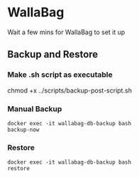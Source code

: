 # WallaBag

Wait a few mins for WallaBag to set it up

## Backup and Restore

### Make .sh script as executable
chmod +x ../scripts/backup-post-script.sh

### Manual Backup
<!-- https://github.com/tiredofit/docker-db-backup -->
```
docker exec -it wallabag-db-backup bash
backup-now
```

### Restore
```
docker exec -it wallabag-db-backup bash
restore
```